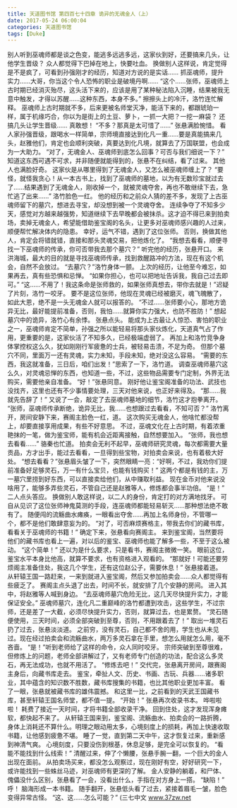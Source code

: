 ```yaml
---
title: 天道图书馆 第四百七十四章 诡异的无魂金人（上）
date: 2017-05-24 06:00:04
categories: 天道图书馆
tags: [Duke]
---
```


别人听到巫魂师都是谈之色变，能逃多远逃多远，这家伙到好，还要搞来几头，让他学生晋级？
众人都觉得下巴掉在地上，快要吐血。
换做别人这样说，肯定觉得是不是疯了，可看到孙强刚才的经历，知道对方说的是实话……
抓巫魂师，提升实力……大哥，你当这个令人恐怖的职业是破境丹啊……
“这个……张师，巫魂师上古时期已经消灭殆尽，这头活下来的，应该是用了某种秘法陷入沉睡，结果被我无意中触发，才得以苏醒……这种东西，本身不多。”
擦擦头上的冷汗，洛竹连忙解释。
巫魂师上古时期就不多，后来更被名师堂灭净，能活下来的，都跟琥珀一样，属于机缘巧合，你以为是街上的土豆、萝卜，一抓一大把？一挖一麻袋？
还搞几头让学生晋级……
真敢想！
“不多？那真是太可惜了……”
张悬满脸惋惜。
看人家孙强晋级，跟喝水一样简单，宗师境直接达到化凡一重……要是真能搞来几头，赵雅他们，肯定也会顺利突破，真要达到化凡境，就算去了万国联盟，也会成为一大助力。
“对了，无魂金人、巫魂师到底怎么回事？可否与我们细说一下？”
知道这东西可遇不可求，并非随便就能得到的，张悬不在纠结，看了过来。
其他人也满脸好奇。
这家伙是从哪里得到了无魂金人，又怎么被巫魂师缠上了？
“要怪，就怪我贪心！从一本古书上，找到了巫魂师的墓地，以为有无数珍宝就过去了……结果遇到了无魂金人，刚收掉一个，就被灵魂夺舍，再也不敢继续下去，急忙逃了出来……”
洛竹脸色一红。
他的经历和之前众人猜的差不多，发现了上古巫魂师留下的墓穴，想进去寻宝，却没想到被一个灵魂夺舍。
连续争夺了不知多少天，感觉对方越来越强势，知道继续下去早晚都会被抹杀。这才迫不得已来到拍卖场，卖掉无魂金人，希望能借助鉴宝阁的名头，让更多对巫魂师感兴趣的人过来，顺便帮忙解决体内的隐患。
幸好，运气不错，遇到了这位张师。
否则，换做其他人，肯定会将错就错，直接和那头灵魂交易，把他炼化了。
“我想去看看，顺便寻找一下巫魂师的传承，你可否带我去那个墓穴？”
听完他的经历，张悬开口。
来洪海城，最大的目的就是寻找巫魂师传承，找到救醒路冲的方法，现在有这个机会，自然不会放过。
“去墓穴？”洛竹身体一颤。
上次的经历，让他至今难忘，如果再去，真有些恐惧和忌惮。
“如果你担心，也可以把地址告诉我，我自己过去即可。”
“这……不用了！我这条命是张师救的，如果张师真想去，带你去就是！”迟疑了片刻，洛竹一咬牙。
要不是这位张师，他现在灵魂已经被磨灭，魂飞魄散了，如此大恩，绝不是一头无魂金人就可以报答的。
“不过……张师要小心，那地方诡异无比，最好能提前准备，否则，我怕……就算你实力强大，也防不胜防！”
想起墓穴中的诡异，洛竹心有余悸。
张悬点头。
能成为上古最让人惊恐、害怕的职业之一，巫魂师肯定不简单，孙强之所以能轻易将那头家伙炼化，天道真气占了作用，更重要的是，这家伙活了不知多久，已经极端虚弱了。
再加上和洛竹竞争身体掌控权这么久，犹如刚刚行军疲惫的士兵，被轻易击溃，不足为奇。
但那个墓穴不同，里面万一还有灵魂，实力未知，手段未知，绝对没这么容易。
“需要的东西，我这就准备，三日后，咱们出发！”思索了一下，洛竹道。
调查巫魂师墓穴这么久，对灵魂忌惮的东西，也知道一些，不过，这些物品需要专门定制，外界无法购买，需要他亲自准备。
“好！”张悬同意。
刚好他让鉴宝阁准备的功法、武技也没找齐，这里也还有不少事情要处理，三天对他来说，也正好来得及。
“那……我就先告辞了！”
又说了一会，敲定了去巫魂师墓地的细节，洛竹这才抱拳离开。
“张师，巫魂师传承断绝，诡异无比，我……也想跟过去看看，不知可否？”
洛竹离开，房间安静下来，赛阁主脸色一红，道。
这次购买无魂金人，他啥忙都没帮上，却要直接享用成果，有些不好意思。
不过，巫魂文化在上古时期，有着浓重艳抹的一笔，做为鉴宝师，能有机会近距离接触，自然想要加入。
“张师，我也想去看看……”
骆秦也忙道。
拍卖会无利不起早，巫魂师研究灵魂，每次都需要大量贡品，方才出手，能过去看看，一旦得到些宝物，对拍卖会来说，也有着极大好处。
“想去看看？”张悬眉头皱了一下，突然眼睛一亮：“好啊，不过，我劝你们提前准备好足够灵石，万一有什么宝贝，也能有钱购买！”
这两个都是有钱的主，万一墓穴里捞到好东西，可以直接卖给他们，从中赚取利益。
现在金币对他来说没啥用了，能够多弄些灵石，不管自己还是赵雅等人，修炼都会事半功倍。
“是！”
二人点头答应。
换做别人敢这样说，以二人的身份，肯定打的对方满地找牙。
可自从见识了这位张师神鬼莫测的手段，连巫魂师都能轻易斩灭……那种想法绝不敢有了。
随便闯的流觞曲水瘫痪，一眼看出夺舍……再加上名师身份，不管哪一个，都不是他们敢肆意妄为的。
“对了，可否麻烦赛格主，带我去你们的藏书库，看看关于巫魂师的书籍！”
确定下来，张悬看向赛阁主。
来到鉴宝阁，当然要将他们的藏书库也看上一遍，对以后的鉴宝、巫魂师也能了解多一些，不至于这么被动。
“这个简单！”
还以为是什么要求，只是看书，赛阁主微微一笑。
眼前这位，鉴宝水平本身比他高，就算不要求，也有资格进入观看的。
“那就好！可能还要劳烦阁主准备住处，我这几个学生，还有这位赵公子，需要休息！”
张悬接着道。
从轩辕王国一路赶来，一来到就进入鉴宝阁，然后又参加拍卖会……众人都觉得有些疲乏了。
赛阁主点头退了出去，时间不长，就安排了几个安静的房间。
进入其中，将赵雅等人喊到身边。
“去巫魂师墓穴危险无比，这几天尽快提升实力，才能保证安全。”
巫魂师墓穴，连化凡二重巅峰的洛竹都遭到攻击，这些学生，不过宗师，还是差了一大截，必须尽快提升实力，否则，就算过去，也是累赘。
“灵石随便使用，三天时间，必须全部突破到至尊，否则，不用跟着去了！”
取出一堆灵石扔了过去，张悬淡淡道。
之前穷，没有灵石，自己都不舍的用，学生也从未见过。现在经过拍卖会和流觞曲水，两万多灵石拿在手里，想怎么用就怎么用，毫不吝啬。
“是！”听到老师给了这样的命令，众人同时咬牙。
宗师突破到至尊很难，但修炼上的问题，老师全部讲解过了，又有老师专门创造的功法，配合这么多灵石，再无法成功，也就不用活了。
“修炼去吧！”
交代完，张悬离开房间，跟赛阁主身后，向藏书库走去。
鉴宝，牵扯人文、历史、书画、古玩、兵器……诸多职业，其中蕴含的知识数不胜数，藏书库搜集的书籍，也比其他职业更加丰富。
看了一眼，张悬就被藏书库的雄伟震撼。
和这里一比，之前看到的天武王国藏书库，甚至轩辕王国名师堂，都不值一提。
“开始！”
张悬再次收录书本。
哗啦啦啦！
耗费了接近一天时间，才将书籍全部收录干净。
回到住处，这才发现浑身瘫软，都快起不来了。
从轩辕王国来到，鉴宝阁、流觞曲水、拍卖会的一路折腾，身体上消耗还不算什么。明理之眼动用太多，心境刻度上的损耗，再加上快速收取书籍，让他感到疲惫不堪。
睡了一觉，直到第二天中午，这才恢复过来，重新感到神清气爽。
心境刻度，只要没伤到根基，休息足够，是完全可以恢复的。
“看能不能找到什么线索！”
清醒过来，伸了个懒腰，张悬手腕一翻，一个巨大的金人出现在面前。
从拍卖场买来，都没怎么观察过，现在刚好有空，好好研究一下，或许能找到一些蛛丝马迹，对巫魂师有更深的了解。
金人安静的躺着，和尸体、傀儡没什么区别，张悬看了一会，没看出什么，手指在对方身上一搭。
“缺陷！”
呼！
脑海形成一本书籍。
随手翻开，张悬低头看了过去，紧接着眉毛一皱，脸色变得异常古怪。
“这、这……怎么可能？”
(三七中文 www.37zw.net